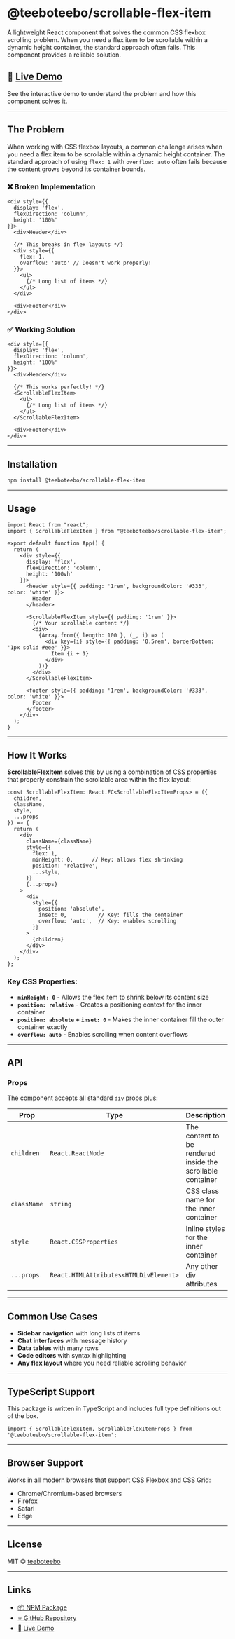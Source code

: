 # @teeboteebo/scrollable-flex-item

A lightweight React component that solves the common CSS flexbox scrolling problem. When you need a flex item to be scrollable within a dynamic height container, the standard approach often fails. This component provides a reliable solution.

## 🚀 [Live Demo](https://scrollable-flex-item.vercel.app)

See the interactive demo to understand the problem and how this component solves it.

---

## The Problem

When working with CSS flexbox layouts, a common challenge arises when you need a flex item to be scrollable within a dynamic height container. The standard approach of using `flex: 1` with `overflow: auto` often fails because the content grows beyond its container bounds.

### ❌ Broken Implementation
```tsx
<div style={{
  display: 'flex',
  flexDirection: 'column',
  height: '100%'
}}>
  <div>Header</div>
  
  {/* This breaks in flex layouts */}
  <div style={{ 
    flex: 1,
    overflow: 'auto' // Doesn't work properly!
  }}>
    <ul>
      {/* Long list of items */}
    </ul>
  </div>
  
  <div>Footer</div>
</div>
```

### ✅ Working Solution
```tsx
<div style={{
  display: 'flex',
  flexDirection: 'column',
  height: '100%'
}}>
  <div>Header</div>
  
  {/* This works perfectly! */}
  <ScrollableFlexItem>
    <ul>
      {/* Long list of items */}
    </ul>
  </ScrollableFlexItem>
  
  <div>Footer</div>
</div>
```

---

## Installation

```bash
npm install @teeboteebo/scrollable-flex-item
```

---

## Usage

```tsx
import React from "react";
import { ScrollableFlexItem } from "@teeboteebo/scrollable-flex-item";

export default function App() {
  return (
    <div style={{
      display: 'flex',
      flexDirection: 'column',
      height: '100vh'
    }}>
      <header style={{ padding: '1rem', backgroundColor: '#333', color: 'white' }}>
        Header
      </header>
      
      <ScrollableFlexItem style={{ padding: '1rem' }}>
        {/* Your scrollable content */}
        <div>
          {Array.from({ length: 100 }, (_, i) => (
            <div key={i} style={{ padding: '0.5rem', borderBottom: '1px solid #eee' }}>
              Item {i + 1}
            </div>
          ))}
        </div>
      </ScrollableFlexItem>
      
      <footer style={{ padding: '1rem', backgroundColor: '#333', color: 'white' }}>
        Footer
      </footer>
    </div>
  );
}
```

---

## How It Works

**ScrollableFlexItem** solves this by using a combination of CSS properties that properly constrain the scrollable area within the flex layout:

```tsx
const ScrollableFlexItem: React.FC<ScrollableFlexItemProps> = ({
  children,
  className,
  style,
  ...props
}) => {
  return (
    <div
      className={className}
      style={{
        flex: 1,
        minHeight: 0,      // Key: allows flex shrinking
        position: 'relative',
        ...style,
      }}
      {...props}
    >
      <div
        style={{
          position: 'absolute',
          inset: 0,          // Key: fills the container
          overflow: 'auto',  // Key: enables scrolling
        }}
      >
        {children}
      </div>
    </div>
  );
};
```

### Key CSS Properties:
- **`minHeight: 0`** - Allows the flex item to shrink below its content size
- **`position: relative`** - Creates a positioning context for the inner container
- **`position: absolute` + `inset: 0`** - Makes the inner container fill the outer container exactly
- **`overflow: auto`** - Enables scrolling when content overflows

---

## API

### Props

The component accepts all standard `div` props plus:

| Prop | Type | Description |
|------|------|-------------|
| `children` | `React.ReactNode` | The content to be rendered inside the scrollable container |
| `className` | `string` | CSS class name for the inner container |
| `style` | `React.CSSProperties` | Inline styles for the inner container |
| `...props` | `React.HTMLAttributes<HTMLDivElement>` | Any other div attributes |

---

## Common Use Cases

- **Sidebar navigation** with long lists of items
- **Chat interfaces** with message history
- **Data tables** with many rows
- **Code editors** with syntax highlighting
- **Any flex layout** where you need reliable scrolling behavior

---

## TypeScript Support

This package is written in TypeScript and includes full type definitions out of the box.

```tsx
import { ScrollableFlexItem, ScrollableFlexItemProps } from '@teeboteebo/scrollable-flex-item';
```

---

## Browser Support

Works in all modern browsers that support CSS Flexbox and CSS Grid:
- Chrome/Chromium-based browsers
- Firefox
- Safari
- Edge

---

## License

MIT © [teeboteebo](https://github.com/teeboteebo)

---

## Links

- [📦 NPM Package](https://www.npmjs.com/package/@teeboteebo/scrollable-flex-item)
- [⭐ GitHub Repository](https://github.com/teeboteebo/scrollable-flex-item)
- [🚀 Live Demo](https://scrollable-flex-item.vercel.app)
